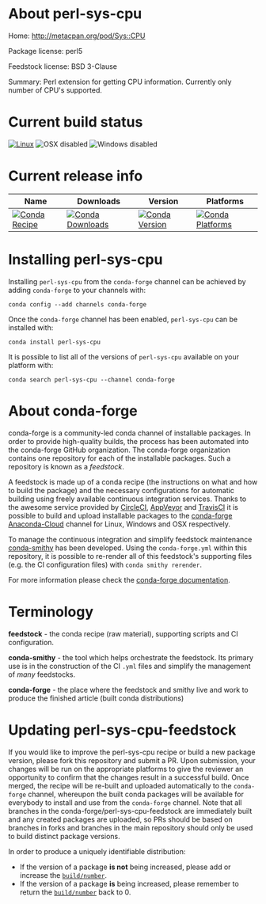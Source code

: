 About perl-sys-cpu
==================

Home: http://metacpan.org/pod/Sys::CPU

Package license: perl5

Feedstock license: BSD 3-Clause

Summary: Perl extension for getting CPU information. Currently only number of CPU's supported.



Current build status
====================

[![Linux](https://img.shields.io/circleci/project/github/conda-forge/perl-sys-cpu-feedstock/master.svg?label=Linux)](https://circleci.com/gh/conda-forge/perl-sys-cpu-feedstock)
![OSX disabled](https://img.shields.io/badge/OSX-disabled-lightgrey.svg)
![Windows disabled](https://img.shields.io/badge/Windows-disabled-lightgrey.svg)

Current release info
====================

| Name | Downloads | Version | Platforms |
| --- | --- | --- | --- |
| [![Conda Recipe](https://img.shields.io/badge/recipe-perl--sys--cpu-green.svg)](https://anaconda.org/conda-forge/perl-sys-cpu) | [![Conda Downloads](https://img.shields.io/conda/dn/conda-forge/perl-sys-cpu.svg)](https://anaconda.org/conda-forge/perl-sys-cpu) | [![Conda Version](https://img.shields.io/conda/vn/conda-forge/perl-sys-cpu.svg)](https://anaconda.org/conda-forge/perl-sys-cpu) | [![Conda Platforms](https://img.shields.io/conda/pn/conda-forge/perl-sys-cpu.svg)](https://anaconda.org/conda-forge/perl-sys-cpu) |

Installing perl-sys-cpu
=======================

Installing `perl-sys-cpu` from the `conda-forge` channel can be achieved by adding `conda-forge` to your channels with:

```
conda config --add channels conda-forge
```

Once the `conda-forge` channel has been enabled, `perl-sys-cpu` can be installed with:

```
conda install perl-sys-cpu
```

It is possible to list all of the versions of `perl-sys-cpu` available on your platform with:

```
conda search perl-sys-cpu --channel conda-forge
```


About conda-forge
=================

conda-forge is a community-led conda channel of installable packages.
In order to provide high-quality builds, the process has been automated into the
conda-forge GitHub organization. The conda-forge organization contains one repository
for each of the installable packages. Such a repository is known as a *feedstock*.

A feedstock is made up of a conda recipe (the instructions on what and how to build
the package) and the necessary configurations for automatic building using freely
available continuous integration services. Thanks to the awesome service provided by
[CircleCI](https://circleci.com/), [AppVeyor](http://www.appveyor.com/)
and [TravisCI](https://travis-ci.org/) it is possible to build and upload installable
packages to the [conda-forge](https://anaconda.org/conda-forge)
[Anaconda-Cloud](http://docs.anaconda.org/) channel for Linux, Windows and OSX respectively.

To manage the continuous integration and simplify feedstock maintenance
[conda-smithy](http://github.com/conda-forge/conda-smithy) has been developed.
Using the ``conda-forge.yml`` within this repository, it is possible to re-render all of
this feedstock's supporting files (e.g. the CI configuration files) with ``conda smithy rerender``.

For more information please check the [conda-forge documentation](https://conda-forge.org/docs/).

Terminology
===========

**feedstock** - the conda recipe (raw material), supporting scripts and CI configuration.

**conda-smithy** - the tool which helps orchestrate the feedstock.
                   Its primary use is in the construction of the CI ``.yml`` files
                   and simplify the management of *many* feedstocks.

**conda-forge** - the place where the feedstock and smithy live and work to
                  produce the finished article (built conda distributions)


Updating perl-sys-cpu-feedstock
===============================

If you would like to improve the perl-sys-cpu recipe or build a new
package version, please fork this repository and submit a PR. Upon submission,
your changes will be run on the appropriate platforms to give the reviewer an
opportunity to confirm that the changes result in a successful build. Once
merged, the recipe will be re-built and uploaded automatically to the
`conda-forge` channel, whereupon the built conda packages will be available for
everybody to install and use from the `conda-forge` channel.
Note that all branches in the conda-forge/perl-sys-cpu-feedstock are
immediately built and any created packages are uploaded, so PRs should be based
on branches in forks and branches in the main repository should only be used to
build distinct package versions.

In order to produce a uniquely identifiable distribution:
 * If the version of a package **is not** being increased, please add or increase
   the [``build/number``](http://conda.pydata.org/docs/building/meta-yaml.html#build-number-and-string).
 * If the version of a package **is** being increased, please remember to return
   the [``build/number``](http://conda.pydata.org/docs/building/meta-yaml.html#build-number-and-string)
   back to 0.